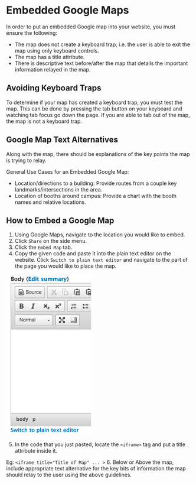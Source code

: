 # Embedded Google Maps

In order to put an embedded Google map into your website, you must ensure the following:
  - The map does not create a keyboard trap, i.e. the user is able to exit the map using only keyboard controls. 
  - The map has a title attribute.
  - There is descriptive text before/after the map that details the important information relayed in the map.
  
  ## Avoiding Keyboard Traps
  To determine if your map has created a keyboard trap, you must test the map. This can be done by pressing the tab button on your keyboard and watching tab focus go down the page. If you are able to tab out of the map, the map is not a keyboard trap.
  
  ## Google Map Text Alternatives
  Along with the map, there should be explanations of the key points the map is trying to relay.
  
  General Use Cases for an Embedded Google Map:
  - Location/directions to a building: Provide routes from a couple key landmarks/intersections in the area.
  - Location of booths around campus: Provide a chart with the booth names and relative locations.
  
  ## How to Embed a Google Map
  
  1. Using Google Maps, navigate to the location you would like to embed.
  2. Click `Share` on the side menu.
  3. Click the `Embed Map` tab.
  4. Copy the given code and paste it into the plain text editor on the website. Click `Switch to plain text editor` and navigate to the part of the page you would like to place the map.
  
  ![Click Plain Text Option](images/plainTextEditor.jpg)
  
  5. In the code that you just pasted, locate the ```<iframe>``` tag and put a title attribute inside it.
  
  Eg: ```<iframe title="Title of Map" ... >```
  6. Below or Above the map, include appropriate text alternative for the key bits of information the map should relay to the user using the above guidelines.
